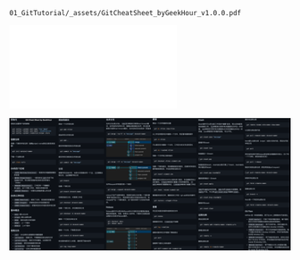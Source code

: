 ```pdf
01_GitTutorial/_assets/GitCheatSheet_byGeekHour_v1.0.0.pdf
```
![](_assets/GitCheatSheet_byGeekHour_v1.0.0.pdf)

![](_assets/Git-Cheet-Sheet-ByGeekHour.png)